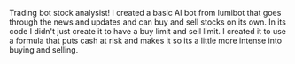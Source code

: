 Trading bot stock analysist!
I created a basic AI bot from lumibot that goes through the news and updates and can buy and sell stocks on its own.
In its code I didn't just create it to have a buy limit and sell limit.
I created it to use a formula that puts cash at risk and makes it so its a little more intense into buying and selling.
